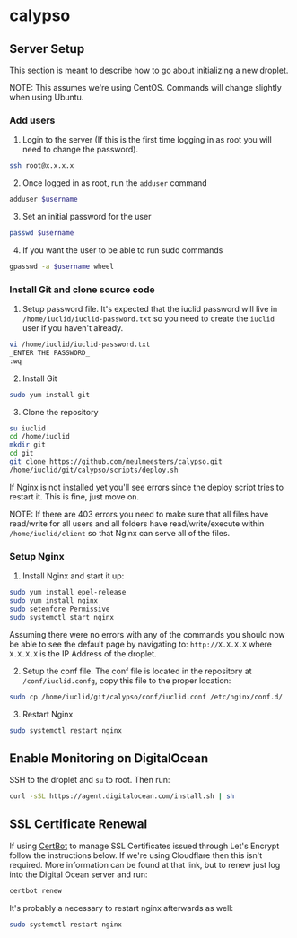 # calypso

## Server Setup

This section is meant to describe how to go about initializing a new droplet.

NOTE: This assumes we're using CentOS. Commands will change slightly when using Ubuntu.

### Add users

1. Login to the server (If this is the first time logging in as root you will need to change the password).

```bash
ssh root@x.x.x.x
```

2. Once logged in as root, run the `adduser` command

```bash
adduser $username
```

3. Set an initial password for the user

```bash
passwd $username
```

4. If you want the user to be able to run sudo commands

```bash
gpasswd -a $username wheel
```

### Install Git and clone source code

1. Setup password file. It's expected that the iuclid password will live in `/home/iuclid/iuclid-password.txt` so you need to create the `iuclid` user if you haven't already.

```bash
vi /home/iuclid/iuclid-password.txt
_ENTER THE PASSWORD_
:wq
```

2. Install Git

```bash
sudo yum install git
```

3. Clone the repository

```bash
su iuclid
cd /home/iuclid
mkdir git
cd git
git clone https://github.com/meulmeesters/calypso.git
/home/iuclid/git/calypso/scripts/deploy.sh
```

If Nginx is not installed yet you'll see errors since the deploy script tries to restart it. This is fine, just move on.

NOTE: If there are 403 errors you need to make sure that all files have read/write for all users and all folders have read/write/execute within `/home/iuclid/client` so that Nginx can serve all of the files.

### Setup Nginx

1. Install Nginx and start it up:

```bash
sudo yum install epel-release
sudo yum install nginx
sudo setenfore Permissive
sudo systemctl start nginx
```

Assuming there were no errors with any of the commands you should now be able to see the default page by navigating to: `http://X.X.X.X` where `X.X.X.X` is the IP Address of the droplet.

2. Setup the conf file. The conf file is located in the repository at `/conf/iuclid.confg`, copy this file to the proper location:

```bash
sudo cp /home/iuclid/git/calypso/conf/iuclid.conf /etc/nginx/conf.d/
```

3. Restart Nginx

```bash
sudo systemctl restart nginx
```

## Enable Monitoring on DigitalOcean

SSH to the droplet and `su` to root. Then run:

```bash
curl -sSL https://agent.digitalocean.com/install.sh | sh
```

## SSL Certificate Renewal
If using [CertBot](https://certbot.eff.org/#centosrhel7-nginx) to manage SSL Certificates issued through Let's Encrypt follow the instructions below. If we're using Cloudflare then this isn't required.
More information can be found at that link, but to renew just log into the Digital Ocean server and run:

```bash
certbot renew
```

It's probably a necessary to restart nginx afterwards as well:

```bash
sudo systemctl restart nginx
```
